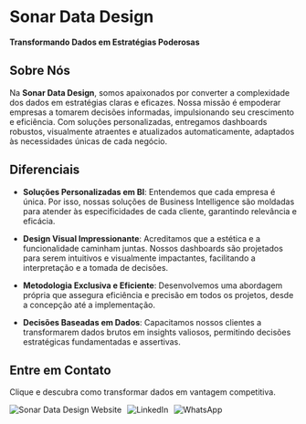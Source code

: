 # Sonar Data Design

**Transformando Dados em Estratégias Poderosas**

## Sobre Nós

Na **Sonar Data Design**, somos apaixonados por converter a complexidade dos dados em estratégias claras e eficazes. Nossa missão é empoderar empresas a tomarem decisões informadas, impulsionando seu crescimento e eficiência. Com soluções personalizadas, entregamos dashboards robustos, visualmente atraentes e atualizados automaticamente, adaptados às necessidades únicas de cada negócio.

## Diferenciais

- **Soluções Personalizadas em BI**: Entendemos que cada empresa é única. Por isso, nossas soluções de Business Intelligence são moldadas para atender às especificidades de cada cliente, garantindo relevância e eficácia.

- **Design Visual Impressionante**: Acreditamos que a estética e a funcionalidade caminham juntas. Nossos dashboards são projetados para serem intuitivos e visualmente impactantes, facilitando a interpretação e a tomada de decisões.

- **Metodologia Exclusiva e Eficiente**: Desenvolvemos uma abordagem própria que assegura eficiência e precisão em todos os projetos, desde a concepção até a implementação.

- **Decisões Baseadas em Dados**: Capacitamos nossos clientes a transformarem dados brutos em insights valiosos, permitindo decisões estratégicas fundamentadas e assertivas.

## Entre em Contato

Clique e descubra como transformar dados em vantagem competitiva. 

<div style="display: flex; gap: 10px; align-items: center; flex-wrap: wrap;">
  <!-- Badge para o Site Oficial -->
  <a href="https://sonardd.com.br/" target="_blank" style="text-decoration: none; border: none; outline: none; display: inline-flex; align-items: center;">
    <img loading="lazy" src="https://img.shields.io/badge/Sonar%20Data%20Design-Website-c8a2c8?style=for-the-badge&logo=google-chrome&logoColor=white" alt="Sonar Data Design Website">
  </a>
  <!-- Badge para o LinkedIn -->
  <a href="https://www.linkedin.com/company/sonar-power-bi/" target="_blank" style="text-decoration: none; border: none; outline: none; display: inline-flex; align-items: center;">
    <img loading="lazy" src="https://img.shields.io/badge/LinkedIn-0077B5?style=for-the-badge&logo=linkedin&logoColor=white" alt="LinkedIn">
  </a>
  <!-- Badge para o WhatsApp -->
  <a href="https://wa.me/5516997858384" target="_blank" style="text-decoration: none; border: none; outline: none; display: inline-flex; align-items: center;">
    <img loading="lazy" src="https://img.shields.io/badge/WhatsApp-25D366?style=for-the-badge&logo=whatsapp&logoColor=white" alt="WhatsApp">
  </a>
</div>

